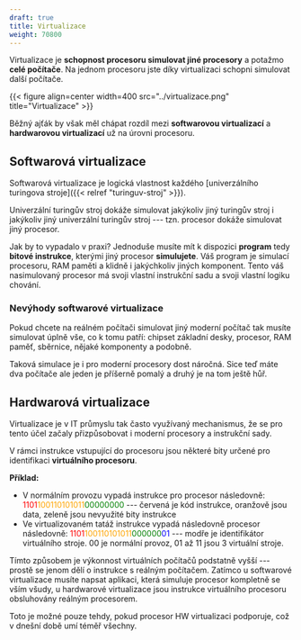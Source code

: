 ```yaml
---
draft: true
title: Virtualizace
weight: 70800
---
```


Virtualizace je **schopnost procesoru simulovat jiné procesory** a potažmo **celé počítače**. Na jednom procesoru jste díky virtualizaci schopni simulovat další počítače. 

{{< figure align=center width=400 src="../virtualizace.png" title="Virtualizace" >}}

Běžný ajťák by však měl chápat rozdíl mezi **softwarovou virtualizací** a **hardwarovou virtualizací** už na úrovni procesoru.

## Softwarová virtualizace

Softwarová virtualizace je logická vlastnost každého [univerzálního turingova stroje]({{< relref "turinguv-stroj" >}}). 

Univerzální turingův stroj dokáže simulovat jakýkoliv jiný turingův stroj i jakýkoliv jiný univerzální turingův stroj --- tzn. procesor dokáže simulovat jiný procesor. 

Jak by to vypadalo v praxi? Jednoduše musíte mít k dispozici **program** tedy **bitové instrukce**, kterými jiný procesor **simulujete**. Váš program je simulací procesoru, RAM paměti a klidně i jakýchkoliv jiných komponent. Tento váš nasimulovaný procesor má svoji vlastní instrukční sadu a svoji vlastní logiku chování.

### Nevýhody softwarové virtualizace

Pokud chcete na reálném počítači simulovat jiný moderní počítač tak musíte simulovat úplně vše, co k tomu patří: chipset základní desky, procesor, RAM paměť, sběrnice, nějaké komponenty a podobně. 

Taková simulace je i pro moderní procesory dost náročná. Sice teď máte dva počítače ale jeden je příšerně pomalý a druhý je na tom ještě hůř. 

## Hardwarová virtualizace

Virtualizace je v IT průmyslu tak často využívaný mechanismus, že se pro tento účel začaly přizpůsobovat i moderní procesory a instrukční sady.

V rámci instrukce vstupující do procesoru jsou některé bity určené pro identifikaci **virtuálního procesoru**.

**Příklad:** 

- V normálním provozu vypadá instrukce pro procesor následovně: <span style="color:red">1101</span><span style="color:orange">100110101011</span><span style="color:green">00000000</span> --- červená je kód instrukce, oranžově jsou data, zeleně jsou nevyužité bity instrukce
- Ve virtualizovaném tatáž instrukce vypadá následovně procesor následovně: <span style="color:red">1101</span><span style="color:orange">100110101011</span><span style="color:green">000000</span><span style="color:blue">01</span> --- modře je identifikátor virtuálního stroje. 00 je normální provoz, 01 až 11 jsou 3 virtuální stroje.

Tímto způsobem je výkonnost virtuálních počítačů podstatně vyšší --- prostě se jenom dělí o instrukce s reálným počítačem. Zatímco u softwarové virtualizace musíte napsat aplikaci, která simuluje procesor kompletně se vším všudy, u hardwarové virtualizace jsou instrukce virtuálního procesoru obsluhovány reálným procesorem.

Toto je možné pouze tehdy, pokud procesor HW virtualizaci podporuje, což v dnešní době umí téměř všechny.